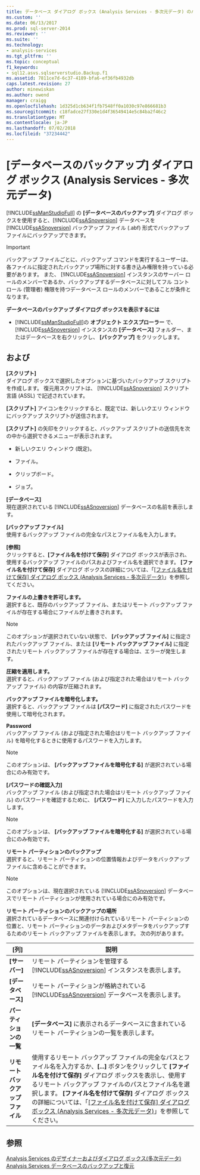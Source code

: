 ```yaml
---
title: データベース ダイアログ ボックス (Analysis Services - 多次元データ) のバックアップ |Microsoft Docs
ms.custom: ''
ms.date: 06/13/2017
ms.prod: sql-server-2014
ms.reviewer: ''
ms.suite: ''
ms.technology:
- analysis-services
ms.tgt_pltfrm: ''
ms.topic: conceptual
f1_keywords:
- sql12.asvs.sqlserverstudio.Backup.f1
ms.assetid: 7811ce7d-6c37-4189-bfa6-ef36fb4932db
caps.latest.revision: 27
author: minewiskan
ms.author: owend
manager: craigg
ms.openlocfilehash: 1d325d1cb634f1fb7548ff0a1030c97e866681b3
ms.sourcegitcommit: c18fadce27f330e1d4f36549414e5c84ba2f46c2
ms.translationtype: MT
ms.contentlocale: ja-JP
ms.lasthandoff: 07/02/2018
ms.locfileid: "37234442"
---
```

# <a name="backup-database-dialog-box-analysis-services---multidimensional-data"></a>[データベースのバックアップ] ダイアログ ボックス (Analysis Services - 多次元データ)
  [!INCLUDE[ssManStudioFull](../includes/ssmanstudiofull-md.md)] の **[データベースのバックアップ]** ダイアログ ボックスを使用すると、[!INCLUDE[ssASnoversion](../includes/ssasnoversion-md.md)] データベースを [!INCLUDE[ssASnoversion](../includes/ssasnoversion-md.md)] バックアップ ファイル (.abf) 形式でバックアップ ファイルにバックアップできます。  
  
> [!IMPORTANT]  
>  バックアップ ファイルごとに、バックアップ コマンドを実行するユーザーは、各ファイルに指定されたバックアップ場所に対する書き込み権限を持っている必要があります。 また、 [!INCLUDE[ssASnoversion](../includes/ssasnoversion-md.md)] インスタンスのサーバー ロールのメンバーであるか、バックアップするデータベースに対してフル コントロール (管理者) 権限を持つデータベース ロールのメンバーであることが条件となります。  
  
 **データベースのバックアップ ダイアログ ボックスを表示するには**  
  
-   [!INCLUDE[ssManStudioFull](../includes/ssmanstudiofull-md.md)]の **オブジェクト エクスプローラー** で、 [!INCLUDE[ssASnoversion](../includes/ssasnoversion-md.md)] インスタンスの **[データベース]** フォルダー、またはデータベースを右クリックし、 **[バックアップ]** をクリックします。  
  
## <a name="options"></a>および  
 **[スクリプト]**  
 ダイアログ ボックスで選択したオプションに基づいたバックアップ スクリプトを作成します。 復元用スクリプトは、 [!INCLUDE[ssASnoversion](../includes/ssasnoversion-md.md)] スクリプト言語 (ASSL) で記述されています。  
  
 **[スクリプト]** アイコンをクリックすると、既定では、新しいクエリ ウィンドウにバックアップ スクリプトが送信されます。  
  
 **[スクリプト]** の矢印をクリックすると、バックアップ スクリプトの送信先を次の中から選択できるメニューが表示されます。  
  
-   新しいクエリ ウィンドウ (既定)。  
  
-   ファイル。  
  
-   クリップボード。  
  
-   ジョブ。  
  
 **[データベース]**  
 現在選択されている [!INCLUDE[ssASnoversion](../includes/ssasnoversion-md.md)] データベースの名前を表示します。  
  
 **[バックアップ ファイル]**  
 使用するバックアップ ファイルの完全なパスとファイル名を入力します。  
  
 **[参照]**  
 クリックすると、**[ファイル名を付けて保存]** ダイアログ ボックスが表示され、使用するバックアップ ファイルのパスおよびファイル名を選択できます。 **[ファイル名を付けて保存]** ダイアログ ボックスの詳細については、「[[ファイル名を付けて保存] ダイアログ ボックス (Analysis Services - 多次元データ)](save-file-as-dialog-box-analysis-services-multidimensional-data.md)」を参照してください。  
  
 **ファイルの上書きを許可します。**  
 選択すると、既存のバックアップ ファイル、またはリモート バックアップ ファイルが存在する場合にファイルが上書きされます。  
  
> [!NOTE]  
>  このオプションが選択されていない状態で、 **[バックアップ ファイル]** に指定されたバックアップ ファイル、または **[リモート バックアップ ファイル]** に指定されたリモート バックアップ ファイルが存在する場合は、エラーが発生します。  
  
 **圧縮を適用します。**  
 選択すると、バックアップ ファイル (および指定された場合はリモート バックアップ ファイル) の内容が圧縮されます。  
  
 **バックアップ ファイルを暗号化します。**  
 選択すると、バックアップ ファイルは **[パスワード]** に指定されたパスワードを使用して暗号化されます。  
  
 **Password**  
 バックアップ ファイル (および指定された場合はリモート バックアップ ファイル) を暗号化するときに使用するパスワードを入力します。  
  
> [!NOTE]  
>  このオプションは、 **[バックアップ ファイルを暗号化する]** が選択されている場合にのみ有効です。  
  
 **[パスワードの確認入力]**  
 バックアップ ファイル (および指定された場合はリモート バックアップ ファイル) のパスワードを確認するために、 **[パスワード]** に入力したパスワードを入力します。  
  
> [!NOTE]  
>  このオプションは、 **[バックアップ ファイルを暗号化する]** が選択されている場合にのみ有効です。  
  
 **リモート パーティションのバックアップ**  
 選択すると、リモート パーティションの位置情報およびデータをバックアップ ファイルに含めることができます。  
  
> [!NOTE]  
>  このオプションは、現在選択されている [!INCLUDE[ssASnoversion](../includes/ssasnoversion-md.md)] データベースでリモート パーティションが使用されている場合にのみ有効です。  
  
 **リモート パーティションのバックアップの場所**  
 選択されているデータベースに関連付けられているリモート パーティションの位置と、リモート パーティションのデータおよびメタデータをバックアップするためのリモート バックアップ ファイルを表示します。 次の列があります。  
  
|[列]|説明|  
|------------|-----------------|  
|**[サーバー]**|リモート パーティションを管理する [!INCLUDE[ssASnoversion](../includes/ssasnoversion-md.md)] インスタンスを表示します。|  
|**[データベース]**|リモート パーティションが格納されている [!INCLUDE[ssASnoversion](../includes/ssasnoversion-md.md)] データベースを表示します。|  
|**パーティションの一覧**|**[データベース]** に表示されるデータベースに含まれているリモート パーティションの一覧を表示します。|  
|**リモート バックアップ ファイル**|使用するリモート バックアップ ファイルの完全なパスとファイル名を入力するか、**[...]** ボタンをクリックして **[ファイル名を付けて保存]** ダイアログ ボックスを表示し、使用するリモート バックアップ ファイルのパスとファイル名を選択します。 **[ファイル名を付けて保存]** ダイアログ ボックスの詳細については、「[[ファイル名を付けて保存] ダイアログ ボックス (Analysis Services - 多次元データ)](save-file-as-dialog-box-analysis-services-multidimensional-data.md)」を参照してください。|  
  
## <a name="see-also"></a>参照  
 [Analysis Services のデザイナーおよびダイアログ ボックス&#40;多次元データ&#41;](analysis-services-designers-and-dialog-boxes-multidimensional-data.md)   
 [Analysis Services データベースのバックアップと復元](multidimensional-models/backup-and-restore-of-analysis-services-databases.md)  
  
  
